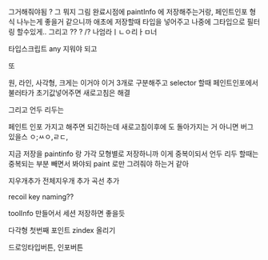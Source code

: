 그거해줘야됨 ? 그 뭐지 그림 완료시점에 paintInfo 에 저장해주는거랑, 페인트인포 형식 나누는게 좋을거 같으니까 애초에 저장할때 타입을 넣어주고 나중에 그타입으로 필터링 할수있게..
그리고 ?? ? /? 나엄라ㅣㄴㅇ리ㅏㅁ너

타입스크립트 any 지워야 되고

또

원, 라인, 사각형, 크게는 이거야 이거 3개로 구분해주고 selector 할때 페인트인포에서 불러타가 초기값넣어주면 새로고침은 해결

그리고 언두 리두는

페인트 인포 가지고 해주면 되긴하는데 새로고침이후에 도 돌아가지는 거 아니면 버그 있을스 ㅇ;ㅆㅇ,ㄹㄷ,

지금 저장을 paintinfo 랑 가각 모형별로 저장하니까
이게 중복이되서 언두 리두 할때는 중복되는 부분 빼면서 봐야되 paint 로만 그려줘야 하는거 같아

지우개추가
전체지우개 추가
곡선 추가

recoil key naming??

toolInfo 만들어서 세션 저장하면 좋을듯

다각형 첫번째 포인트 zindex 올리기

드로잉타입버튼, 인포버튼
